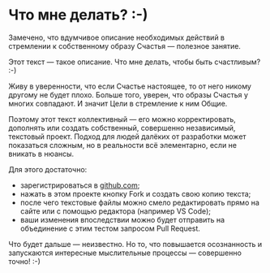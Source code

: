 # Что мне делать? :-)

Замечено, что вдумчивое описание необходимых действий в стремлении к собственному образу Счастья — полезное занятие.

Этот текст — такое описание.
Что мне делать, чтобы быть счастливым? :-)

Живу в уверенности, что если Счастье настоящее, то от него никому другому не будет плохо.
Больше того, уверен, что образы Счастья у многих совпадают.
И значит Цели в стремление к ним Общие.

Поэтому этот текст коллективный — его можно корректировать, дополнять или создать собственный, совершенно независимый, текстовый проект.
Подход для людей далёких от разработки может показаться сложным, но в реальности всё элементарно, если не вникать в нюансы.

Для этого достаточно:

- зарегистрироваться в [github.com](https://github.com);
- нажать в этом проекте кнопку Fork и создать свою копию текста;
- после чего текстовые файлы можно смело редактировать прямо на сайте или с помощью редактора (например VS Code);
- ваши изменения впоследствии можно будет отправить на объединение с этим тестом запросом Pull Request.

Что будет дальше — неизвестно.
Но то, что повышается осознанность и запускаются интересные мыслительные процессы — совершенно точно! :-)
